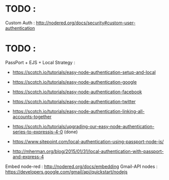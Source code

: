# TODO :
Custom Auth : http://nodered.org/docs/security#custom-user-authentication

# TODO :
PassPort + EJS + Local Strategy : 
* https://scotch.io/tutorials/easy-node-authentication-setup-and-local
* https://scotch.io/tutorials/easy-node-authentication-google
* https://scotch.io/tutorials/easy-node-authentication-facebook
* https://scotch.io/tutorials/easy-node-authentication-twitter
* https://scotch.io/tutorials/easy-node-authentication-linking-all-accounts-together
* https://scotch.io/tutorials/upgrading-our-easy-node-authentication-series-to-expressjs-4-0 (done)

* https://www.sitepoint.com/local-authentication-using-passport-node-js/
* http://mherman.org/blog/2015/01/31/local-authentication-with-passport-and-express-4

Embed node-red : http://nodered.org/docs/embedding
Gmail-API nodes : https://developers.google.com/gmail/api/quickstart/nodejs